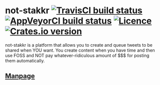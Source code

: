 # not-stakkr [![TravisCI build status](https://travis-ci.org/nabijaczleweli/not-stakkr.svg?branch=master)](https://travis-ci.org/nabijaczleweli/not-stakkr) [![AppVeyorCI build status](https://ci.appveyor.com/api/projects/status/kk34veg25wre0gqe/branch/master?svg=true)](https://ci.appveyor.com/project/nabijaczleweli/not-stakkr/branch/master) [![Licence](https://img.shields.io/badge/license-MIT-blue.svg?style=flat)](LICENSE) [![Crates.io version](http://meritbadge.herokuapp.com/not-stakkr)](https://crates.io/crates/not-stakkr)
not-stakkr is a platform that allows you to create and queue tweets to be shared when YOU want. You create content when you have time and then use FOSS and NOT pay whatever-ridiculous amount of $$$ for posting them automatically.

## [Manpage](https://cdn.rawgit.com/nabijaczleweli/not-stakkr/man/not-stakkr.1.html)
